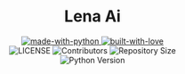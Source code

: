 <h1 align="center"> 
    Lena Ai 
</h1>

<p align="center">
    <a href="https://python.org">
        <img src="http://forthebadge.com/images/badges/made-with-python.svg" alt="made-with-python">
    </a>
    <a href="https://GitHub.com/its-soumo">
        <img src="http://ForTheBadge.com/images/badges/built-with-love.svg" alt="built-with-love">
    </a> <br>
    <img src="https://img.shields.io/github/license/Sourayen/LenaAi?style=for-the-badge&logo=appveyor" alt="LICENSE">
    <img src="https://img.shields.io/github/contributors/Sourayen/LenaAi?style=for-the-badge&logo=appveyor" alt="Contributors">
    <img src="https://img.shields.io/github/repo-size/Sourayen/LenaAi?style=for-the-badge&logo=appveyor" alt="Repository Size"> <br>
    <img src="https://img.shields.io/badge/python-3.9-green?style=for-the-badge&logo=appveyor" alt="Python Version">
</p>
